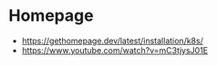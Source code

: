 # Homepage 
- https://gethomepage.dev/latest/installation/k8s/
- https://www.youtube.com/watch?v=mC3tjysJ01E